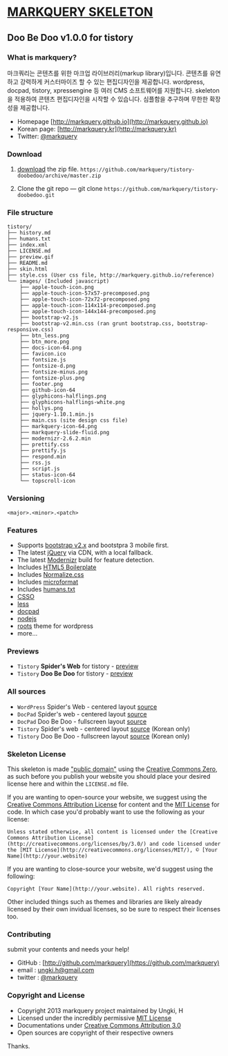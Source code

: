 # [MARKQUERY SKELETON](http://markquery.github.io) 

##  Doo Be Doo v1.0.0 for tistory

### What is markquery?

마크쿼리는 콘텐츠를 위한 마크업 라이브러리(markup library)입니다. 콘텐츠를 유연하고 강력하게 커스터마이즈 할 수 있는 편집디자인을 제공합니다. wordpress, docpad, tistory, xpressengine 등 여러 CMS 소프트웨어를 지원합니다. skeleton을 적용하여 콘텐츠 편집디자인을 시작할 수 있습니다. 심플함을 추구하며 무한한 확장성을 제공합니다.

* Homepage [http://markquery.github.io](http://markquery.github.io)
* Korean page: [http://markquery.kr](http://markquery.kr)
* Twitter: [@markquery](http://twitter.com/markquery)

### Download

1. [download](https://github.com/markquery/tistory-doobedoo/archive/master.zip)  the zip file.
   `https://github.com/markquery/tistory-doobedoo/archive/master.zip`
   
2. Clone the git repo — git clone
   `https://github.com/markquery/tistory-doobedoo.git`

### File structure

``` 
tistory/
├── history.md
├── humans.txt
├── index.xml
├── LICENSE.md 
├── preview.gif
├── README.md
├── skin.html
├── style.css (User css file, http://markquery.github.io/reference)
└── images/ (Included javascript)
    ├── apple-touch-icon.png
    ├── apple-touch-icon-57x57-precomposed.png
    ├── apple-touch-icon-72x72-precomposed.png
    ├── apple-touch-icon-114x114-precomposed.png
    ├── apple-touch-icon-144x144-precomposed.png
    ├── bootstrap-v2.js
    ├── bootstrap-v2.min.css (ran grunt bootstrap.css, bootstrap-responsive.css)
    ├── btn_less.png
    ├── btn_more.png
    ├── docs-icon-64.png
    ├── favicon.ico
    ├── fontsize.js
    ├── fontsize-d.png
    ├── fontsize-minus.png
    ├── fontsize-plus.png
    ├── footer.png
    ├── github-icon-64
    ├── glyphicons-halflings.png
    ├── glyphicons-halflings-white.png
    ├── hollys.png
    ├── jquery-1.10.1.min.js
    ├── main.css (site design css file)
    ├── markquery-icon-64.png
    ├── markquery-slide-fluid.png
    ├── modernizr-2.6.2.min
    ├── prettify.css
    ├── prettify.js
    ├── respond.min
    ├── rss.js
    ├── script.js
    ├── status-icon-64
    └── topscroll-icon
```

### Versioning

`<major>.<minor>.<patch>`

### Features

* Supports [bootstrap v2.x](https://github.com/twitter/bootstrap) and bootstpra 3 mobile first.
* The latest [jQuery](http://jquery.com/) via CDN, with a local fallback.
* The latest [Modernizr](http://modernizr.com/) build for feature detection.
* Includes [HTML5 Boilerplate](http://html5boilerplate.com/)
* Includes [Normalize.css](http://necolas.github.com/normalize.css/) 
* Includes [microformat](http://microformats.org/)
* Includes [humans.txt](http://humanstxt.org/)
* [CSSO](https://github.com/css/csso)
* [less](http://lesscss.org/)
* [docpad](https://github.com/bevry/docpad)
* [nodejs](https://github.com/joyent/node)
* [roots](https://github.com/retlehs/roots) theme for wordpress
* more...

### Previews

* `Tistory` **Spider's Web** for tistory - [preview](http://markquery-spidersweb.tistory.com)
* `Tistory` **Doo Be Doo** for tistory - [preview](http://markquery-doobedoo.tistory.com)

### All sources

* `WordPress` Spider's Web - centered layout [source](https://github.com/markquery/wp-spidersweb)
* `DocPad` Spider's web - centered layout [source](https://github.com/markquery/docpad-spidersweb)
* `DocPad` Doo Be Doo - fullscreen layout [source](https://github.com/markquery/docpad-doobedoo)
* `Tistory` Spider's web - centered layout [source](https://github.com/markquery/tistory-spidersweb) (Korean only)
* `Tistory` Doo Be Doo - fullscreen layout [source](https://github.com/markquery/docpad-doobedoo) (Korean only)

### Skeleton License

This skeleton is made ["public domain"](http://en.wikipedia.org/wiki/Public_domain) using the [Creative Commons Zero](http://creativecommons.org/publicdomain/zero/1.0/), as such before you publish your website you should place your desired license here and within the `LICENSE.md` file.

If you are wanting to open-source your website, we suggest using the [Creative Commons Attribution License](http://creativecommons.org/licenses/by/3.0/) for content and the [MIT License](http://creativecommons.org/licenses/MIT/) for code. In which case you'd probably want to use the following as your license:

    Unless stated otherwise, all content is licensed under the [Creative Commons Attribution License](http://creativecommons.org/licenses/by/3.0/) and code licensed under the [MIT License](http://creativecommons.org/licenses/MIT/), © [Your Name](http://your.website)

If you are wanting to close-source your website, we'd suggest using the following:

    Copyright [Your Name](http://your.website). All rights reserved.

Other included things such as themes and libraries are likely already licensed by their own invidual licenses, so be sure to respect their licenses too.

### Contributing

submit your contents and needs your help!

- GitHub : [http://github.com/markquery](https://github.com/markquery)
- email : ungki.h@gmail.com
- twitter : [@markquery](https://twitter.com/markquery)

### Copyright and License

* Copyright 2013 markquery project maintained by Ungki, H
* Licensed under the incredibly permissive [MIT License](http://markquery.github.io/license)
* Documentations under [Creative Commons Attribution 3.0](http://creativecommons.org/licenses/by/3.0/)
* Open sources are copyright of their respective owners

Thanks.